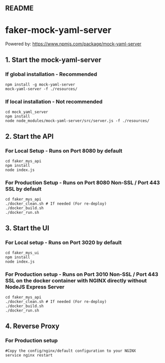 ## README
# faker-mock-yaml-server

Powered by: https://www.npmjs.com/package/mock-yaml-server

## 1. Start the mock-yaml-server
### If global installation - Recommended
```
npm install -g mock-yaml-server
mock-yaml-server -f ./resources/
```
### If local installation - Not recommended
```
cd mock_yaml_server
npm install
node node_modules/mock-yaml-server/src/server.js -f ./resources/
```
## 2. Start the API
### For Local Setup - Runs on Port 8080 by default
```
cd faker_mys_api
npm install
node index.js
```
### For Production Setup - Runs on Port 8080 Non-SSL / Port 443 SSL by default
```
cd faker_mys_api
./docker_clean.sh # If needed (For re-deploy)
./docker_build.sh
./docker_run.sh
```

## 3. Start the UI
### For Local setup - Runs on Port 3020 by default
```
cd faker_mys_ui
npm install
node index.js
```
### For Production setup - Runs on Port 3010 Non-SSL / Port 443 SSL on the docker container with NGINX directly without NodeJS Express Server
```
cd faker_mys_api
./docker_clean.sh # If needed (For re-deploy)
./docker_build.sh
./docker_run.sh
```

## 4. Reverse Proxy
### For Production setup
```
#Copy the config/nginx/default configuration to your NGINX
service nginx restart
```



